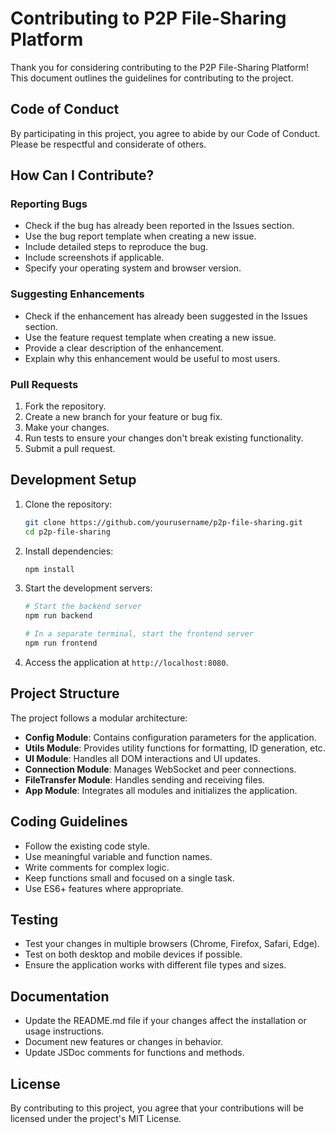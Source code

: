 # Contributing to P2P File-Sharing Platform

Thank you for considering contributing to the P2P File-Sharing Platform! This document outlines the guidelines for contributing to the project.

## Code of Conduct

By participating in this project, you agree to abide by our Code of Conduct. Please be respectful and considerate of others.

## How Can I Contribute?

### Reporting Bugs

- Check if the bug has already been reported in the Issues section.
- Use the bug report template when creating a new issue.
- Include detailed steps to reproduce the bug.
- Include screenshots if applicable.
- Specify your operating system and browser version.

### Suggesting Enhancements

- Check if the enhancement has already been suggested in the Issues section.
- Use the feature request template when creating a new issue.
- Provide a clear description of the enhancement.
- Explain why this enhancement would be useful to most users.

### Pull Requests

1. Fork the repository.
2. Create a new branch for your feature or bug fix.
3. Make your changes.
4. Run tests to ensure your changes don't break existing functionality.
5. Submit a pull request.

## Development Setup

1. Clone the repository:
   ```bash
   git clone https://github.com/yourusername/p2p-file-sharing.git
   cd p2p-file-sharing
   ```

2. Install dependencies:
   ```bash
   npm install
   ```

3. Start the development servers:
   ```bash
   # Start the backend server
   npm run backend
   
   # In a separate terminal, start the frontend server
   npm run frontend
   ```

4. Access the application at `http://localhost:8080`.

## Project Structure

The project follows a modular architecture:

- **Config Module**: Contains configuration parameters for the application.
- **Utils Module**: Provides utility functions for formatting, ID generation, etc.
- **UI Module**: Handles all DOM interactions and UI updates.
- **Connection Module**: Manages WebSocket and peer connections.
- **FileTransfer Module**: Handles sending and receiving files.
- **App Module**: Integrates all modules and initializes the application.

## Coding Guidelines

- Follow the existing code style.
- Use meaningful variable and function names.
- Write comments for complex logic.
- Keep functions small and focused on a single task.
- Use ES6+ features where appropriate.

## Testing

- Test your changes in multiple browsers (Chrome, Firefox, Safari, Edge).
- Test on both desktop and mobile devices if possible.
- Ensure the application works with different file types and sizes.

## Documentation

- Update the README.md file if your changes affect the installation or usage instructions.
- Document new features or changes in behavior.
- Update JSDoc comments for functions and methods.

## License

By contributing to this project, you agree that your contributions will be licensed under the project's MIT License. 